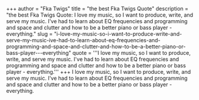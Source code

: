 +++
author = "Fka Twigs"
title = "the best Fka Twigs Quote"
description = "the best Fka Twigs Quote: I love my music, so I want to produce, write, and serve my music. I've had to learn about EQ frequencies and programming and space and clutter and how to be a better piano or bass player - everything."
slug = "i-love-my-music-so-i-want-to-produce-write-and-serve-my-music-ive-had-to-learn-about-eq-frequencies-and-programming-and-space-and-clutter-and-how-to-be-a-better-piano-or-bass-player---everything"
quote = '''I love my music, so I want to produce, write, and serve my music. I've had to learn about EQ frequencies and programming and space and clutter and how to be a better piano or bass player - everything.'''
+++
I love my music, so I want to produce, write, and serve my music. I've had to learn about EQ frequencies and programming and space and clutter and how to be a better piano or bass player - everything.
